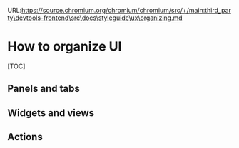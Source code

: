 URL:https://source.chromium.org/chromium/chromium/src/+/main:third_party\devtools-frontend\src\docs\styleguide\ux\organizing.md
# How to organize UI

[TOC]

## Panels and tabs

## Widgets and views

## Actions
